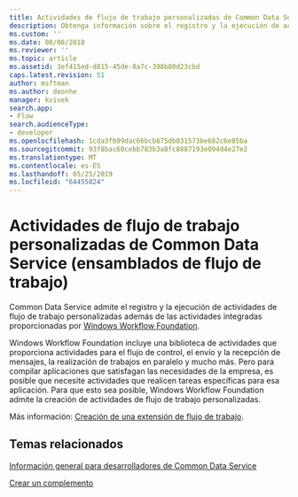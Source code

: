 ```yaml
---
title: Actividades de flujo de trabajo personalizadas de Common Data Service (ensamblados de flujo de trabajo) | Microsoft Docs
description: Obtenga información sobre el registro y la ejecución de actividades de flujo de trabajo personalizadas de Common Data Service además de las actividades integradas proporcionadas por Windows Workflow Foundation.
ms.custom: ''
ms.date: 08/08/2018
ms.reviewer: ''
ms.topic: article
ms.assetid: 3ef415ed-d815-45de-8a7c-398b80d23cbd
caps.latest.revision: 51
author: msftman
ms.author: deonhe
manager: kvivek
search.app:
- Flow
search.audienceType:
- developer
ms.openlocfilehash: 1cda3fb99dac66bcb675db031573be682c6e85ba
ms.sourcegitcommit: 93f8bac60cebb783b3a8fc8887193e094d4e27e2
ms.translationtype: MT
ms.contentlocale: es-ES
ms.lasthandoff: 05/25/2019
ms.locfileid: "64455824"
---
```

# <a name="custom-common-data-service-workflow-activities-workflow-assemblies"></a>Actividades de flujo de trabajo personalizadas de Common Data Service (ensamblados de flujo de trabajo)

Common Data Service admite el registro y la ejecución de actividades de flujo de trabajo personalizadas además de las actividades integradas proporcionadas por [Windows Workflow Foundation](https://docs.microsoft.com/dotnet/framework/windows-workflow-foundation/). 

Windows Workflow Foundation incluye una biblioteca de actividades que proporciona actividades para el flujo de control, el envío y la recepción de mensajes, la realización de trabajos en paralelo y mucho más. Pero para compilar aplicaciones que satisfagan las necesidades de la empresa, es posible que necesite actividades que realicen tareas específicas para esa aplicación. Para que esto sea posible, Windows Workflow Foundation admite la creación de actividades de flujo de trabajo personalizadas.

Más información: [Creación de una extensión de flujo de trabajo](/powerapps/developer/common-data-service/apply-business-logic-with-code). 
  
## <a name="related-topics"></a>Temas relacionados

[Información general para desarrolladores de Common Data Service](/powerapps/developer/common-data-service/overview)
  
[Crear un complemento](/powerapps/developer/common-data-service/apply-business-logic-with-code#create-a-plug-in) 
  

